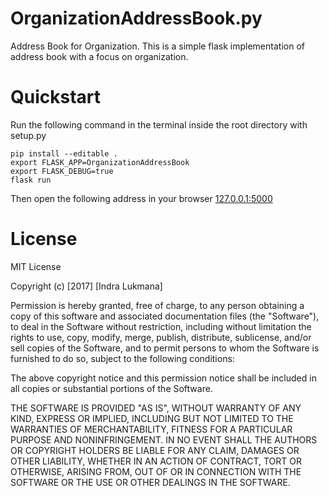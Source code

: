 # OrganizationAddressBook.py
Address Book for Organization. This is a simple flask implementation of address book with a focus on organization.

# Quickstart
Run the following command in the terminal inside the root directory with setup.py

```
pip install --editable .
export FLASK_APP=OrganizationAddressBook
export FLASK_DEBUG=true
flask run
```

Then open the following address in your browser
[127.0.0.1:5000](http://127.0.0.1:5000 "127.0.0.1:5000")

# License

MIT License

Copyright (c) [2017] [Indra Lukmana]

Permission is hereby granted, free of charge, to any person obtaining a copy
of this software and associated documentation files (the "Software"), to deal
in the Software without restriction, including without limitation the rights
to use, copy, modify, merge, publish, distribute, sublicense, and/or sell
copies of the Software, and to permit persons to whom the Software is
furnished to do so, subject to the following conditions:

The above copyright notice and this permission notice shall be included in all
copies or substantial portions of the Software.

THE SOFTWARE IS PROVIDED "AS IS", WITHOUT WARRANTY OF ANY KIND, EXPRESS OR
IMPLIED, INCLUDING BUT NOT LIMITED TO THE WARRANTIES OF MERCHANTABILITY,
FITNESS FOR A PARTICULAR PURPOSE AND NONINFRINGEMENT. IN NO EVENT SHALL THE
AUTHORS OR COPYRIGHT HOLDERS BE LIABLE FOR ANY CLAIM, DAMAGES OR OTHER
LIABILITY, WHETHER IN AN ACTION OF CONTRACT, TORT OR OTHERWISE, ARISING FROM,
OUT OF OR IN CONNECTION WITH THE SOFTWARE OR THE USE OR OTHER DEALINGS IN THE
SOFTWARE.
